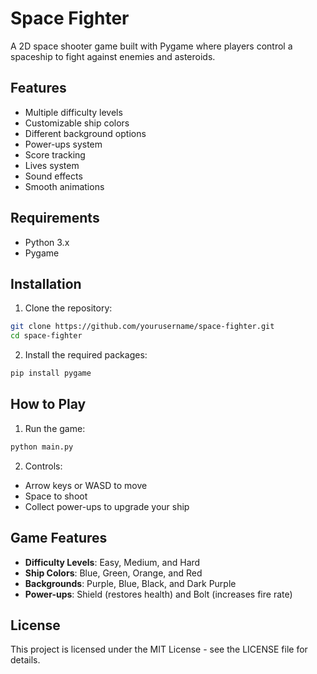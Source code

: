 # Space Fighter

A 2D space shooter game built with Pygame where players control a spaceship to fight against enemies and asteroids.

## Features

- Multiple difficulty levels
- Customizable ship colors
- Different background options
- Power-ups system
- Score tracking
- Lives system
- Sound effects
- Smooth animations

## Requirements

- Python 3.x
- Pygame

## Installation

1. Clone the repository:
```bash
git clone https://github.com/yourusername/space-fighter.git
cd space-fighter
```

2. Install the required packages:
```bash
pip install pygame
```

## How to Play

1. Run the game:
```bash
python main.py
```

2. Controls:
- Arrow keys or WASD to move
- Space to shoot
- Collect power-ups to upgrade your ship

## Game Features

- **Difficulty Levels**: Easy, Medium, and Hard
- **Ship Colors**: Blue, Green, Orange, and Red
- **Backgrounds**: Purple, Blue, Black, and Dark Purple
- **Power-ups**: Shield (restores health) and Bolt (increases fire rate)

## License

This project is licensed under the MIT License - see the LICENSE file for details. 